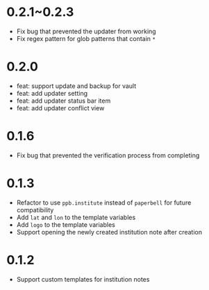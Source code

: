 # 0.2.1~0.2.3

- Fix bug that prevented the updater from working
- Fix regex pattern for glob patterns that contain `*`

# 0.2.0

- feat: support update and backup for vault
- feat: add updater setting
- feat: add updater status bar item
- feat: add updater conflict view

# 0.1.6

- Fix bug that prevented the verification process from completing


# 0.1.3

- Refactor to use `ppb.institute` instead of `paperbell` for future compatibility
- Add `lat` and `lon` to the template variables
- Add `logo` to the template variables
- Support opening the newly created institution note after creation

# 0.1.2

- Support custom templates for institution notes
